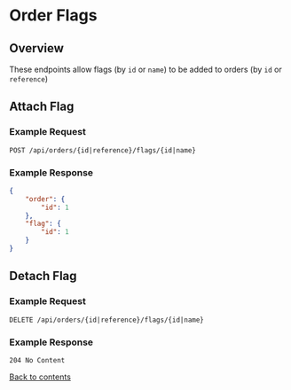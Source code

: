 # Order Flags

## Overview

These endpoints allow flags (by `id` or `name`) to be added to orders (by `id` or `reference`)

## Attach Flag

### Example Request

```http request
POST /api/orders/{id|reference}/flags/{id|name}
```

### Example Response

```json lines
{
    "order": {
        "id": 1
    },
    "flag": {
        "id": 1
    }
}
```

## Detach Flag

### Example Request

```http request
DELETE /api/orders/{id|reference}/flags/{id|name}
```

### Example Response

```http request
204 No Content
```

[Back to contents](../../README.md#table-of-contents)

